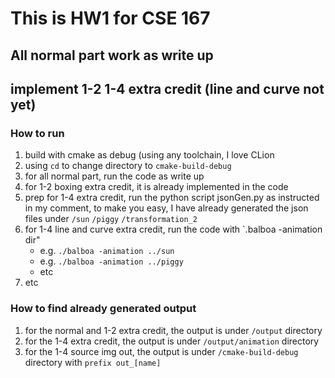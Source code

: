 # This is HW1 for CSE 167

## All normal part work as write up

## implement 1-2 1-4 extra credit (line and curve not yet)

### How to run 
1. build with cmake as debug (using any toolchain, I love CLion
2. using `cd` to change directory to `cmake-build-debug`
3. for all normal part, run the code as write up
4. for 1-2 boxing extra credit, it is already implemented in the code
5. prep for 1-4 extra credit, run the python script jsonGen.py as instructed in my comment, to make you easy, I have already generated the json files under `/sun` `/piggy` `/transformation_2`
6. for 1-4 line and curve extra credit, run the code with `.balboa -animation dir"
   - e.g. `./balboa -animation ../sun`
   - e.g. `./balboa -animation ../piggy`
   - etc
7. etc

### How to find already generated output
1. for the normal and 1-2 extra credit, the output is under `/output` directory
2. for the 1-4 extra credit, the output is under `/output/animation` directory
3. for the 1-4 source img out, the output is under `/cmake-build-debug` directory with `prefix out_[name]`

